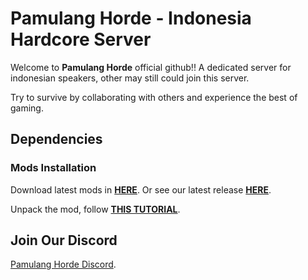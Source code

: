 # Pamulang Horde - Indonesia Hardcore Server

Welcome to **Pamulang Horde** official github!! A dedicated server for indonesian speakers, other may still could join this server.

Try to survive by collaborating with others and experience the best of gaming.

## Dependencies

### Mods Installation

Download latest mods in [**HERE**](https://github.com/insomnius/pamulang-horde/releases/download/v1.2.0/Mods.zip). Or see our latest release [**HERE**](https://github.com/insomnius/pamulang-horde/releases/latest).

Unpack the mod, follow [**THIS TUTORIAL**](https://7daystodiemods.com/how-to-install-7-days-to-die-mods/).


## Join Our Discord

[Pamulang Horde Discord](https://discord.gg/3Nrwxfzf).